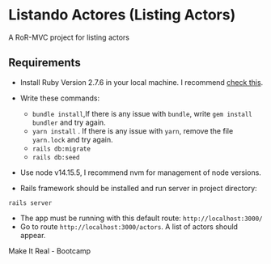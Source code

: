 # Listando Actores (Listing Actors)

A RoR-MVC project for listing actors

## Requirements
- Install Ruby Version 2.7.6 in your local machine. I recommend [check this](https://rubyinstaller.org/downloads/).
- Write these commands:
  * `bundle install`,If there is any issue with `bundle`, write `gem install bundler` and try again.
  * `yarn install` . If there is any issue with `yarn`, remove the file `yarn.lock` and try again.
  * `rails db:migrate`
  * `rails db:seed`

- Use node v14.15.5, I recommend nvm for management of node versions.

- Rails framework should be installed and run server in project directory:

```
rails server
```

- The app must be running with this default route: `http://localhost:3000/`
- Go to route `http://localhost:3000/actors`. A list of actors should appear.

Make It Real - Bootcamp

